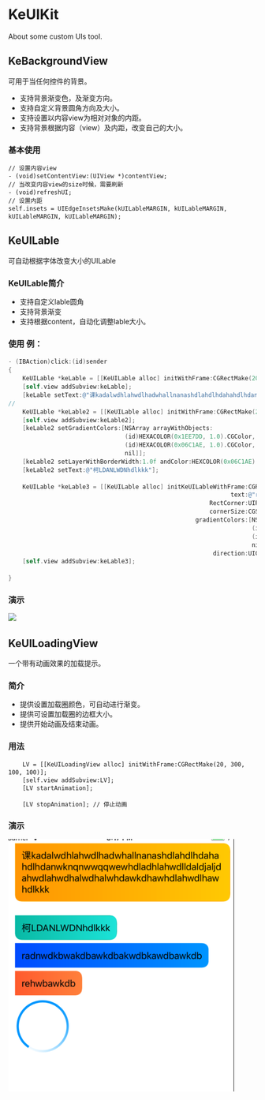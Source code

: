 # KeUIKit
About some custom UIs tool. 


## KeBackgroundView
可用于当任何控件的背景。
- 支持背景渐变色，及渐变方向。
- 支持自定义背景圆角方向及大小。
- 支持设置以内容view为相对对象的内距。
- 支持背景根据内容（view）及内距，改变自己的大小。

### 基本使用
``` oc
// 设置内容view
- (void)setContentView:(UIView *)contentView;
// 当改变内容view的size时候，需要刷新
- (void)refreshUI;
// 设置内距
self.insets = UIEdgeInsetsMake(kUILableMARGIN, kUILableMARGIN, kUILableMARGIN, kUILableMARGIN);
```

## KeUILable
可自动根据字体改变大小的UILable

### KeUILable简介
- 支持自定义lable圆角
- 支持背景渐变
- 支持根据content，自动化调整lable大小。

### 使用 例：
``` Objective-C
- (IBAction)click:(id)sender
{
    KeUILable *keLable = [[KeUILable alloc] initWithFrame:CGRectMake(20, 20, 100, 40)];
    [self.view addSubview:keLable];
    [keLable setText:@"课kadalwdhlahwdlhadwhallnanashdlahdlhdahahdlhdanwknqnwwqqwewhdladhlahwdlldaldjaljdahwdlahwdhalwdhalwhdawkdhawhdlahwdlhawhdlkkk"];
//
    KeUILable *keLable2 = [[KeUILable alloc] initWithFrame:CGRectMake(20, 150, 100, 40)];
    [self.view addSubview:keLable2];
    [keLable2 setGradientColors:[NSArray arrayWithObjects:
                                 (id)HEXACOLOR(0x1EE7DD, 1.0).CGColor,
                                 (id)HEXACOLOR(0x06C1AE, 1.0).CGColor,
                                 nil]];
    [keLable2 setLayerWithBorderWidth:1.0f andColor:HEXCOLOR(0x06C1AE).CGColor];
    [keLable2 setText:@"柯LDANLWDNhdlkkk"];
    
    KeUILable *keLable3 = [[KeUILable alloc] initKeUILableWithFrame:CGRectMake(20, 200, 100, 40)
                                                               text:@"radnwdkbwakdbawkdbakwdbkawdbawkdb"
                                                         RectCorner:UIRectCornerTopRight | UIRectCornerBottomRight
                                                         cornerSize:CGSizeMake(kCornerSize, kCornerSize)
                                                     gradientColors:[NSArray arrayWithObjects:
                                                                     (id)HEXACOLOR(0x009FFF, 1.0).CGColor,
                                                                     (id)HEXACOLOR(0x0055FF, 1.0).CGColor,
                                                                     nil]
                                                          direction:UIGradientColorDirectionRightToLeft];
    [self.view addSubview:keLable3];

}
```

### 演示
![](https://github.com/KeSDK/KeUIKit/blob/master/IMG_3724.GIF)


## KeUILoadingView
一个带有动画效果的加载提示。

### 简介
- 提供设置加载圈颜色，可自动进行渐变。
- 提供可设置加载圈的边框大小。
- 提供开始动画及结束动画。

### 用法
``` oc
    LV = [[KeUILoadingView alloc] initWithFrame:CGRectMake(20, 300, 100, 100)];
    [self.view addSubview:LV];
    [LV startAnimation];
    
    [LV stopAnimation]; // 停止动画
```

### 演示
![](https://github.com/KeSDK/KeUIKit/blob/master/loadingpic.png)



